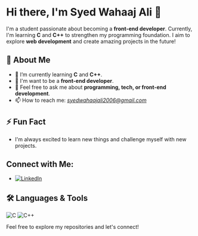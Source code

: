 # Hi there, I'm Syed Wahaaj Ali 👋

I'm a student passionate about becoming a **front-end developer**. Currently, I'm learning **C** and **C++** to strengthen my programming foundation. I aim to explore **web development** and create amazing projects in the future!

## 🚀 About Me

- 🔭 I’m currently learning **C** and **C++**.
- 🌱 I'm want to be a **front-end developer**.
- 💬 Feel free to ask me about **programming, tech, or front-end development**.
- 📫 How to reach me: *syedwahaajali2006@gmail.com*

## ⚡ Fun Fact

- I'm always excited to learn new things and challenge myself with new projects.

## Connect with Me:
- [![LinkedIn](https://img.shields.io/badge/LinkedIn-blue?style=flat-square&logo=linkedin)](https://www.linkedin.com/in/syedwahaajali28)

## 🛠️ Languages & Tools

![C](https://img.shields.io/badge/-C-black?style=flat-square&logo=C&logoColor=white)
![C++](https://img.shields.io/badge/-C++-00599C?style=flat-square&logo=cplusplus&logoColor=white)

Feel free to explore my repositories and let's connect!
